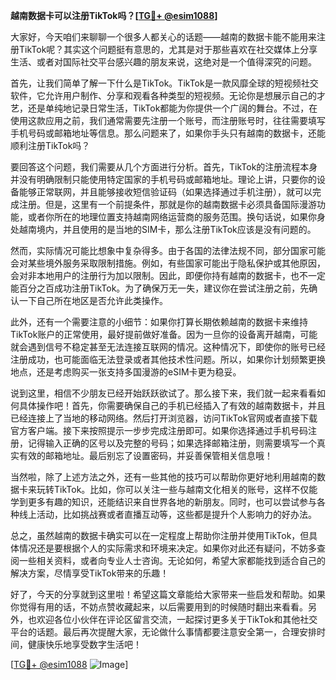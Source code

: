**越南数据卡可以注册TikTok吗？[[TG💪+ @esim1088](https://t.me/s/esim1088)]**

大家好，今天咱们来聊聊一个很多人都关心的话题——越南的数据卡能不能用来注册TikTok呢？其实这个问题挺有意思的，尤其是对于那些喜欢在社交媒体上分享生活、或者对国际社交平台感兴趣的朋友来说，这绝对是一个值得深究的问题。

首先，让我们简单了解一下什么是TikTok。TikTok是一款风靡全球的短视频社交软件，它允许用户制作、分享和观看各种类型的短视频。无论你是想展示自己的才艺，还是单纯地记录日常生活，TikTok都能为你提供一个广阔的舞台。不过，在使用这款应用之前，我们通常需要先注册一个账号，而注册账号时，往往需要填写手机号码或邮箱地址等信息。那么问题来了，如果你手头只有越南的数据卡，还能顺利注册TikTok吗？

要回答这个问题，我们需要从几个方面进行分析。首先，TikTok的注册流程本身并没有明确限制只能使用特定国家的手机号码或邮箱地址。理论上讲，只要你的设备能够正常联网，并且能够接收短信验证码（如果选择通过手机注册），就可以完成注册。但是，这里有一个前提条件，那就是你的越南数据卡必须具备国际漫游功能，或者你所在的地理位置支持越南网络运营商的服务范围。换句话说，如果你身处越南境内，并且使用的是当地的SIM卡，那么注册TikTok应该是没有问题的。

然而，实际情况可能比想象中复杂得多。由于各国的法律法规不同，部分国家可能会对某些境外服务采取限制措施。例如，有些国家可能出于隐私保护或其他原因，会对非本地用户的注册行为加以限制。因此，即便你持有越南的数据卡，也不一定能百分之百成功注册TikTok。为了确保万无一失，建议你在尝试注册之前，先确认一下自己所在地区是否允许此类操作。

此外，还有一个需要注意的小细节：如果你打算长期依赖越南的数据卡来维持TikTok账户的正常使用，最好提前做好准备。因为一旦你的设备离开越南，可能就会遇到信号不稳定甚至无法连接互联网的情况。这种情况下，即使你的账号已经注册成功，也可能面临无法登录或者其他技术性问题。所以，如果你计划频繁更换地点，还是考虑购买一张支持多国漫游的eSIM卡更为稳妥。

说到这里，相信不少朋友已经开始跃跃欲试了。那么接下来，我们就一起来看看如何具体操作吧！首先，你需要确保自己的手机已经插入了有效的越南数据卡，并且已经连接上了当地的移动网络。然后打开浏览器，访问TikTok官网或者直接下载官方客户端。接下来按照提示一步步完成注册即可。如果你选择通过手机号码注册，记得输入正确的区号以及完整的号码；如果选择邮箱注册，则需要填写一个真实有效的邮箱地址。最后别忘了设置密码，并妥善保管相关信息哦！

当然啦，除了上述方法之外，还有一些其他的技巧可以帮助你更好地利用越南的数据卡来玩转TikTok。比如，你可以关注一些与越南文化相关的账号，这样不仅能学到更多有趣的知识，还能结识来自世界各地的新朋友。同时，也可以尝试参与各种线上活动，比如挑战赛或者直播互动等，这些都是提升个人影响力的好办法。

总之，虽然越南的数据卡确实可以在一定程度上帮助你注册并使用TikTok，但具体情况还是要根据个人的实际需求和环境来决定。如果你对此还有疑问，不妨多查阅一些相关资料，或者向专业人士咨询。无论如何，希望大家都能找到适合自己的解决方案，尽情享受TikTok带来的乐趣！

好了，今天的分享就到这里啦！希望这篇文章能给大家带来一些启发和帮助。如果你觉得有用的话，不妨点赞收藏起来，以后需要用到的时候随时翻出来看看。另外，也欢迎各位小伙伴在评论区留言交流，一起探讨更多关于TikTok和其他社交平台的话题。最后再次提醒大家，无论做什么事情都要注意安全第一，合理安排时间，健康快乐地享受数字生活吧！

[[TG💪+ @esim1088](https://t.me/s/esim1088) ![Image](https://i.postimg.cc/4NQfJmqS/Snipaste-2025-05-13-00-14-12.png)]
